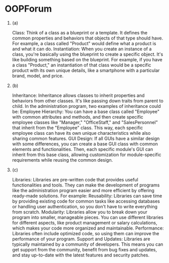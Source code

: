 # OOPForum

1. (a)

    Class: Think of a class as a blueprint or a template. It defines the common properties and behaviors that objects of that type should have. For example, a class called "Product" would define what a product is and what it can do.
    Instantiation: When you create an instance of a class, you're basically using the blueprint to create a specific object. It's like building something based on the blueprint. For example, if you have a class "Product," an instantiation of that class would be a specific product with its own unique details, like a smartphone with a particular brand, model, and price.

1. (b)

    Inheritance: Inheritance allows classes to inherit properties and behaviors from other classes. It's like passing down traits from parent to child. In the administration program, two examples of inheritance could be:
        Employee Hierarchy: You can have a base class called "Employee" with common attributes and methods, and then create specific employee classes like "Manager," "OfficeStaff," and "SalesPersonnel" that inherit from the "Employee" class. This way, each specific employee class can have its own unique characteristics while also sharing common features.
        GUI Design: If all GUIs have a similar design with some differences, you can create a base GUI class with common elements and functionalities. Then, each specific module's GUI can inherit from this base class, allowing customization for module-specific requirements while reusing the common design.

1. (c)

    Libraries: Libraries are pre-written code that provides useful functionalities and tools. They can make the development of programs like the administration program easier and more efficient by offering ready-made solutions. For example:
        Reusability: Libraries can save time by providing existing code for common tasks like accessing databases or handling user authentication, so you don't have to write everything from scratch.
        Modularity: Libraries allow you to break down your program into smaller, manageable pieces. You can use different libraries for different aspects, like product management or salary calculations, which makes your code more organized and maintainable.
        Performance: Libraries often include optimized code, so using them can improve the performance of your program.
        Support and Updates: Libraries are typically maintained by a community of developers. This means you can get support from the community, benefit from bug fixes and updates, and stay up-to-date with the latest features and security patches.

